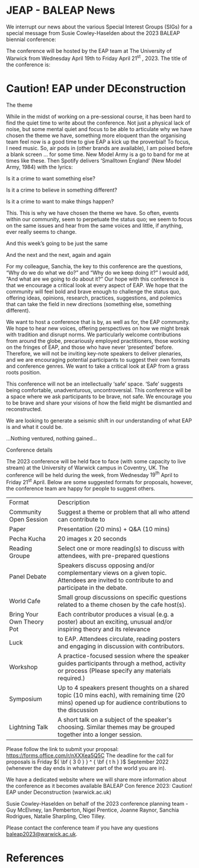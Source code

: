 # JEAP - BALEAP News

We interrupt our news about the various Special Interest Groups (SIGs) for a special message from Susie Cowley-Haselden about the 2023 BALEAP biennial conference:

The conference will be hosted by the EAP team at The University of Warwick from Wednesday April 19th to Friday April $2 1 ^ { \mathrm { s t } }$ , 2023. The title of the conference is:

# Caution! EAP under DEconstruction

The theme

While in the midst of working on a pre-sessional course, it has been hard to find the quiet time to write about the conference. Not just a physical lack of noise, but some mental quiet and focus to be able to articulate why we have chosen the theme we have, something more eloquent than the organising team feel now is a good time to give EAP a kick up the proverbial! To focus, I need music. So, air pods in (other brands are available), I am poised before a blank screen … for some time. New Model Army is a go to band for me at times like these. Then Spotify delivers ‘Smalltown England’ (New Model Army, 1984) with the lyrics:

Is it a crime to want something else?

Is it a crime to believe in something different?

Is it a crime to want to make things happen?

This. This is why we have chosen the theme we have. So often, events within our community, seem to perpetuate the status quo; we seem to focus on the same issues and hear from the same voices and little, if anything, ever really seems to change.

And this week’s going to be just the same

And the next and the next, again and again

For my colleague, Sanchia, the key to this conference are the questions, “Why do we do what we do?” and “Why do we keep doing it?” I would add, “And what are we going to do about it?” Our hope with this conference is that we encourage a critical look at every aspect of EAP. We hope that the community will feel bold and brave enough to challenge the status quo, offering ideas, opinions, research, practices, suggestions, and polemics that can take the field in new directions (something else, something different).

We want to host a conference that is by, as well as for, the EAP community. We hope to hear new voices, offering perspectives on how we might break with tradition and disrupt norms. We particularly welcome contributions from around the globe, precariously employed practitioners, those working on the fringes of EAP, and those who have never ‘presented’ before. Therefore, we will not be inviting key-note speakers to deliver plenaries, and we are encouraging potential participants to suggest their own formats and conference genres. We want to take a critical look at EAP from a grass roots position.

This conference will not be an intellectually ‘safe’ space. ‘Safe’ suggests being comfortable, unadventurous, uncontroversial. This conference will be a space where we ask participants to be brave, not safe. We encourage you to be brave and share your visions of how the field might be dismantled and reconstructed.

We are looking to generate a seismic shift in our understanding of what EAP is and what it could be.

…Nothing ventured, nothing gained…

Conference details

The 2023 conference will be held face to face (with some capacity to live stream) at the University of Warwick campus in Coventry, UK. The conference will be held during the week, from Wednesday $1 9 ^ { \mathrm { t h } }$ April to Friday $2 1 ^ { \mathsf { s t } }$ April. Below are some suggested formats for proposals, however, the conference team are happy for people to suggest others.

<html><body><table><tr><td>Format</td><td>Description</td></tr><tr><td>Community Open Session</td><td>Suggest a theme or problem that all who attend can contribute to</td></tr><tr><td>Paper</td><td>Presentation (20 mins) + Q&amp;A (10 mins)</td></tr><tr><td>Pecha Kucha</td><td>20 images x 20 seconds</td></tr><tr><td>Reading Groupe</td><td>Select one or more reading(s) to discuss with attendees, with pre-prepared questions</td></tr><tr><td>Panel Debate</td><td>Speakers discuss opposing and/or complementary views on a given topic. Attendees are invited to contribute to and participate in the debate.</td></tr><tr><td>World Cafe</td><td>Small group discussions on specific questions related to a theme chosen by the cafe host(s).</td></tr><tr><td> Bring Your Own Theory Pot</td><td>Each contributor produces a visual (e.g. a poster) about an exciting, unusual and/or inspiring theory and its relevance</td></tr><tr><td>Luck</td><td>to EAP. Attendees circulate, reading posters and engaging in discussion with contributors.</td></tr><tr><td>Workshop</td><td>A practice-focused session where the speaker guides participants through a method, activity or process (Please specify any materials required.)</td></tr><tr><td>Symposium</td><td>Up to 4 speakers present thoughts on a shared topic (10 mins each), with remaining time (20 mins) opened up for audience contributions to the discussion</td></tr><tr><td>Lightning Talk</td><td>A short talk on a subject of the speaker&#x27;s choosing. Similar themes may be grouped together into a longer session.</td></tr></table></body></html>

Please follow the link to submit your proposal: https://forms.office.com/r/nXXXea5Q5C The deadline for the call for proposals is Friday ${ \bf { 3 0 } } ^ { \bf { t h } }$ September 2022 (whenever the day ends in whatever part of the world you are in).

We have a dedicated website where we will share more information about the conference as it becomes available BALEAP Con ference 2023: Caution! EAP under Deconstruction (warwick.ac.uk)

Susie Cowley-Haselden on behalf of the 2023 conference planning team - Guy McElvney, Ian Pemberton, Nigel Prentice, Joanne Raynor, Sanchia Rodrigues, Natalie Sharpling, Cleo Tilley.

Please contact the conference team if you have any questions baleap2023@warwick.ac.uk.

# References